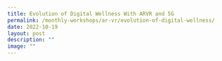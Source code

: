 ```yaml
---
title: Evolution of Digital Wellness With ARVR and 5G
permalink: /monthly-workshops/ar-vr/evolution-of-digital-wellness/
date: 2022-10-19
layout: post
description: ""
image: ""
---
```


